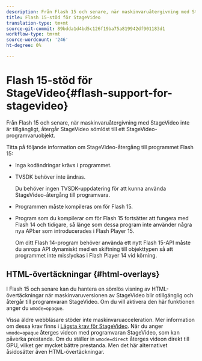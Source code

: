 ```yaml
---
description: Från Flash 15 och senare, när maskinvaruåtergivning med StageVideo inte är tillgängligt, återgår StageVideo sömlöst till ett StageVideo-programvaruobjekt.
title: Flash 15-stöd för StageVideo
translation-type: tm+mt
source-git-commit: 89bdda1d4bd5c126f19ba75a819942df901183d1
workflow-type: tm+mt
source-wordcount: '246'
ht-degree: 0%

---
```



# Flash 15-stöd för StageVideo{#flash-support-for-stagevideo}

Från Flash 15 och senare, när maskinvaruåtergivning med StageVideo inte är tillgängligt, återgår StageVideo sömlöst till ett StageVideo-programvaruobjekt.

Titta på följande information om StageVideo-återgång till programmet Flash 15:

* Inga kodändringar krävs i programmet.
* TVSDK behöver inte ändras.

   Du behöver ingen TVSDK-uppdatering för att kunna använda StageVideo-återgång till programvara.
* Programmen måste kompileras om för Flash 15.
* Program som du kompilerar om för Flash 15 fortsätter att fungera med Flash 14 och tidigare, så länge som dessa program inte använder några nya API:er som introducerades i Flash Player 15.

   Om ditt Flash 14-program behöver använda ett nytt Flash 15-API måste du anropa API dynamiskt med en skiftning till objekttypen så att programmet inte misslyckas i Flash Player 14 vid körning.

## HTML-övertäckningar {#html-overlays}

I Flash 15 och senare kan du hantera en sömlös visning av HTML-övertäckningar när maskinvaruversionen av StageVideo blir otillgänglig och återgår till programvaran StageVideo. Om du vill aktivera den här funktionen anger du `wmode=opaque`.

Vissa äldre webbläsare stöder inte maskinvaruacceleration. Mer information om dessa krav finns i [Lägsta krav för StageVideo](../../../../../tvsdk-1.4-for-desktop-hls/c-psdk-dhls-1.4-introduction/overview-prod-audience-guide/requirements/stagevideo-capabilities/r-psdk-dhls-1.4-requirements-stage-video.md). När du anger `wmode=opaque` återges videon med programvaran StageVideo, som kan påverka prestanda. Om du ställer in `wmode=direct` återges videon direkt till GPU, vilket ger mycket bättre prestanda. Men det här alternativet åsidosätter även HTML-övertäckningar.
